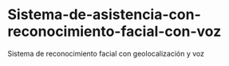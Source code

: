 # Sistema-de-asistencia-con-reconocimiento-facial-con-voz
Sistema de reconocimiento facial con geolocalización y voz
